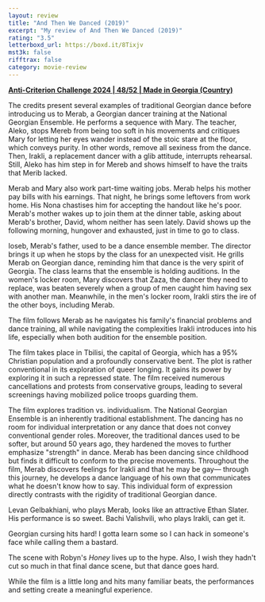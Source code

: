 ```yaml
---
layout: review
title: "And Then We Danced (2019)"
excerpt: "My review of And Then We Danced (2019)"
rating: "3.5"
letterboxd_url: https://boxd.it/8Tixjv
mst3k: false
rifftrax: false
category: movie-review
---
```


<b><a href="https://boxd.it/qBmUY">Anti-Criterion Challenge 2024 | 48/52 | Made in Georgia (Country)</a></b>

The credits present several examples of traditional Georgian dance before introducing us to Merab, a Georgian dancer training at the National Georgian Ensemble. He performs a sequence with Mary. The teacher, Aleko, stops Mereb from being too soft in his movements and critiques Mary for letting her eyes wander instead of the stoic stare at the floor, which conveys purity. In other words, remove all sexiness from the dance. Then, Irakli, a replacement dancer with a glib attitude, interrupts rehearsal. Still, Aleko has him step in for Mereb and shows himself to have the traits that Merib lacked.

Merab and Mary also work part-time waiting jobs. Merab helps his mother pay bills with his earnings. That night, he brings some leftovers from work home. His Nona chastises him for accepting the handout like he's poor. Merab's mother wakes up to join them at the dinner table, asking about Merab's brother, David, whom neither has seen lately. David shows up the following morning, hungover and exhausted, just in time to go to class.

Ioseb, Merab's father, used to be a dance ensemble member. The director brings it up when he stops by the class for an unexpected visit. He grills Merab on Georgian dance, reminding him that dance is the very spirit of Georgia. The class learns that the ensemble is holding auditions. In the women's locker room, Mary discovers that Zaza, the dancer they need to replace, was beaten severely when a group of men caught him having sex with another man. Meanwhile, in the men's locker room, Irakli stirs the ire of the other boys, including Merab.

The film follows Merab as he navigates his family's financial problems and dance training, all while navigating the complexities Irakli introduces into his life, especially when both audition for the ensemble position.

The film takes place in Tbilisi, the capital of Georgia, which has a 95% Christian population and a profoundly conservative bent. The plot is rather conventional in its exploration of queer longing. It gains its power by exploring it in such a repressed state. The film received numerous cancellations and protests from conservative groups, leading to several screenings having mobilized police troops guarding them.

The film explores tradition vs. individualism. The National Georgian Ensemble is an inherently traditional establishment. The dancing has no room for individual interpretation or any dance that does not convey conventional gender roles. Moreover, the traditional dances used to be softer, but around 50 years ago, they hardened the moves to further emphasize "strength" in dance. Merab has been dancing since childhood but finds it difficult to conform to the precise movements. Throughout the film, Merab discovers feelings for Irakli and that he may be gay— through this journey, he develops a dance language of his own that communicates what he doesn't know how to say. This individual form of expression directly contrasts with the rigidity of traditional Georgian dance.

Levan Gelbakhiani, who plays Merab, looks like an attractive Ethan Slater. His performance is so sweet. Bachi Valishvili, who plays Irakli, can get it.

Georgian cursing hits hard! I gotta learn some so I can hack in someone's face while calling them a bastard.

The scene with Robyn's <i>Honey</i> lives up to the hype. Also, I wish they hadn't cut so much in that final dance scene, but that dance goes hard.

While the film is a little long and hits many familiar beats, the performances and setting create a meaningful experience.
